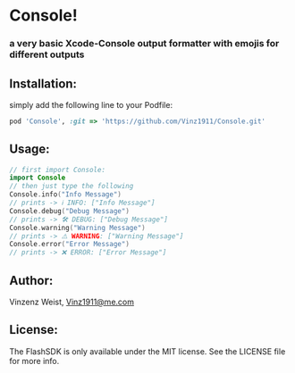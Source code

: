 #  Console!
### a very basic Xcode-Console output formatter with emojis for different outputs

## Installation:
simply add the following line to your Podfile:
```ruby
pod 'Console', :git => 'https://github.com/Vinz1911/Console.git'
```

## Usage:
```swift
// first import Console:
import Console
// then just type the following
Console.info("Info Message")
// prints -> ℹ️ INFO: ["Info Message"]
Console.debug("Debug Message")
// prints -> 🛠 DEBUG: ["Debug Message"]
Console.warning("Warning Message")
// prints -> ⚠️ WARNING: ["Warning Message"]
Console.error("Error Message")
// prints -> ❌ ERROR: ["Error Message"]
```

## Author:
Vinzenz Weist, Vinz1911@me.com

## License:
The FlashSDK is only available under the MIT license. See the LICENSE file for more info.


